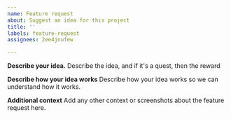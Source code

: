 ```yaml
---
name: Feature request
about: Suggest an idea for this project
title: ''
labels: feature-request
assignees: 2ee4jnufew

---
```


**Describe your idea.**
Describe the idea, and if it's a quest, then the reward

**Describe how your idea works**
Describe how your idea works so we can understand how it works.

**Additional context**
Add any other context or screenshots about the feature request here.
